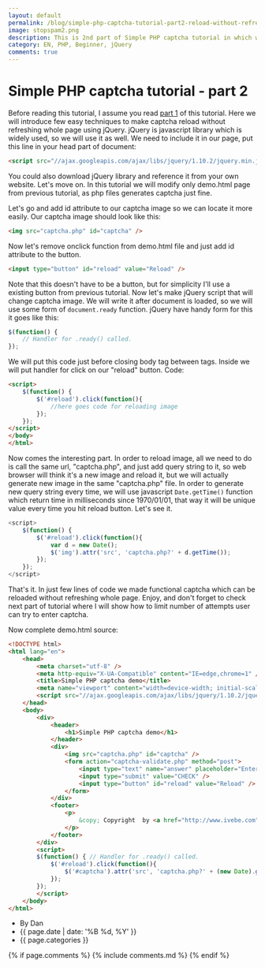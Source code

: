 ```yaml
---
layout: default
permalink: /blog/simple-php-captcha-tutorial-part2-reload-without-refresh.html
image: stopspam2.png
description: This is 2nd part of Simple PHP captcha tutorial in which we will reload captcha without refreshing whole page.
category: EN, PHP, Beginner, jQuery
comments: true
---
```


# Simple PHP captcha tutorial - part 2

Before reading this tutorial, I assume you read [part 1](/blog/simple-php-captcha-tutorial.html) of this tutorial. Here we will introduce few easy techniques to make captcha reload without refreshing whole page using jQuery. jQuery is javascript library which is widely used, so we will use it as well. We need to include it in our page, put this line in your head part of document:

```html
<script src="//ajax.googleapis.com/ajax/libs/jquery/1.10.2/jquery.min.js"></script>
```

You could also download jQuery library and reference it from your own website. Let's move on. In this tutorial we will modify only demo.html page from previous tutorial, as php files generates captcha just fine.  

Let's go and add id attribute to our captcha image so we can locate it more easily. Our captcha image should look like this:

```html
<img src="captcha.php" id="captcha" /> 
```

Now let's remove onclick function from demo.html file and just add id attribute to the button.

```html
<input type="button" id="reload" value="Reload" />    
```

Note that this doesn't have to be a button, but for simplicity I'll use a existing button from previous tutorial. Now let's make jQuery script that will change captcha image. We will write it after document is loaded, so we will use some form of `document.ready` function. jQuery have handy form for this it goes like this:

```js
$(function() {
    // Handler for .ready() called.
});
```

We will put this code just before closing body tag between <script></script> tags. Inside we will put handler for click on our "reload" button. Code:

```html
<script>
    $(function() {
        $('#reload').click(function(){
            //here goes code for reloading image
        });
    });
</script>
</body>
</html>
```

Now comes the interesting part. In order to reload image, all we need to do is call the same url, "captcha.php", and just add query string to it, so web browser will think it's a new image and reload it, but we will actually generate new image in the same "captcha.php" file. In order to generate new query string every time, we will use javascript `Date.getTime()` function which return time in milliseconds since 1970/01/01, that way it will be unique value every time you hit reload button. Let's see it.

```js
<script>
    $(function() {
        $('#reload').click(function(){
            var d = new Date();
            $('img').attr('src', 'captcha.php?' + d.getTime());
        });
    });
</script>
```

That's it. In just few lines of code we made functional captcha which can be reloaded without refreshing whole page. Enjoy, and don't forget to check next part of tutorial where I will show how to limit number of attempts user can try to enter captcha.  

Now complete demo.html source:

```html
<!DOCTYPE html>
<html lang="en">
    <head>
        <meta charset="utf-8" />
        <meta http-equiv="X-UA-Compatible" content="IE=edge,chrome=1" />
        <title>Simple PHP captcha demo</title>
        <meta name="viewport" content="width=device-width; initial-scale=1.0" />
        <script src="//ajax.googleapis.com/ajax/libs/jquery/1.10.2/jquery.min.js"></script>
    </head>
    <body>
        <div>
            <header>
                <h1>Simple PHP captcha demo</h1>
            </header>
            <div>
                <img src="captcha.php" id="captcha" />
                <form action="captcha-validate.php" method="post">
                    <input type="text" name="answer" placeholder="Enter captcha here" />
                    <input type="submit" value="CHECK" />
                    <input type="button" id="reload" value="Reload" />
                </form>
            </div>
            <footer>
                <p>
                    &copy; Copyright  by <a href="http://www.ivebe.com">Danijel Petrovic</a>
                </p>
            </footer>
        </div>
        <script>
        $(function() { // Handler for .ready() called.
            $('#reload').click(function(){
                $('#captcha').attr('src', 'captcha.php?' + (new Date).getTime());
            });
        });
        </script>
    </body>
</html>
```





<ul class="blog-info">
<li><i class="fa fa-user"></i> By Dan</li>
<li><i class="fa fa-calendar"></i> {{ page.date | date: '%B %d, %Y' }}</li>
<li><i class="fa fa-tags"></i> {{ page.categories }}</li>
</ul>

{% if page.comments %}
{% include comments.md %}
{% endif %}